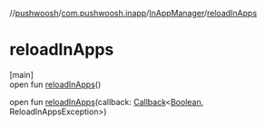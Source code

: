 //[pushwoosh](../../../index.md)/[com.pushwoosh.inapp](../index.md)/[InAppManager](index.md)/[reloadInApps](reload-in-apps.md)

# reloadInApps

[main]\
open fun [reloadInApps](reload-in-apps.md)()

open fun [reloadInApps](reload-in-apps.md)(callback: [Callback](../../com.pushwoosh.function/-callback/index.md)&lt;[Boolean](https://developer.android.com/reference/kotlin/java/lang/Boolean.html), ReloadInAppsException&gt;)

